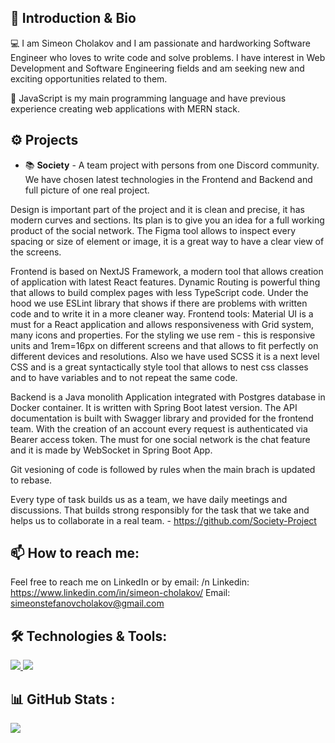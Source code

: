 ## 👋 Introduction & Bio
💻 I am Simeon Cholakov and I am passionate and hardworking Software Engineer who loves to write code and solve problems. I have interest in Web Development and Software Engineering fields and am seeking new and exciting opportunities related to them.

🧠 JavaScript is my main programming language and have previous experience creating web applications with MERN stack.

## ⚙️ Projects

   - 📚 <strong>Society</strong> - A team project with persons from one Discord community. We have chosen latest technologies in the Frontend and Backend and full picture of one real project.

Design is important part of the project and it is clean and precise, it has modern curves and sections.  Its plan is to give you an idea for a full working product of the social network. The Figma tool allows to inspect every spacing or size of element or image, it is a great way to have a clear view of the screens.

Frontend is based on NextJS Framework, a modern tool that allows creation of application with latest React features. Dynamic Routing is powerful thing that allows to build complex pages with less TypeScript code. Under the hood we use ESLint library that shows if there are problems with written code and to write it in a more cleaner way.
Frontend tools:
Material UI is a must for a React application and allows responsiveness with Grid system, many icons and properties.
For the styling we use rem - this is responsive units and 1rem=16px on different screens and that allows to fit perfectly on different devices and resolutions. Also we have used SCSS it is a next level CSS and is a great syntactically style tool that allows to nest css classes and to have variables and to not repeat the same code.

Backend is a Java monolith Application integrated with Postgres database in Docker container. It is written with Spring Boot latest version. The API documentation is built with Swagger library and provided for the frontend team. With the creation of an account every request is authenticated via Bearer access token. The must for one social network is the chat feature and it is made by WebSocket in Spring Boot App.

Git vesioning of code is followed by rules when the main brach is updated to rebase. 

Every type of task builds us as a team, we have daily meetings and discussions. That builds strong responsibly for the task that we take and helps us to collaborate in a real team. - https://github.com/Society-Project

## 📫 How to reach me:
 Feel free to reach me on LinkedIn or by email:
 /n
 Linkedin: https://www.linkedin.com/in/simeon-cholakov/    Email: simeonstefanovcholakov@gmail.com
 
## 🛠️ Technologies & Tools:

<a href="https://skillicons.dev">
   <img src="https://skillicons.dev/icons?i=js,ts,react,nextjs,html,css,express" />
</a>
<a href="https://skillicons.dev">
   <img src="https://skillicons.dev/icons?i=nodejs,mongodb,mysql,firebase,sass,git,figma" />
</a>

## 📊 GitHub Stats :
![](https://github-readme-streak-stats.herokuapp.com/?user=SCholakov05&theme=dark&hide_border=false)   
